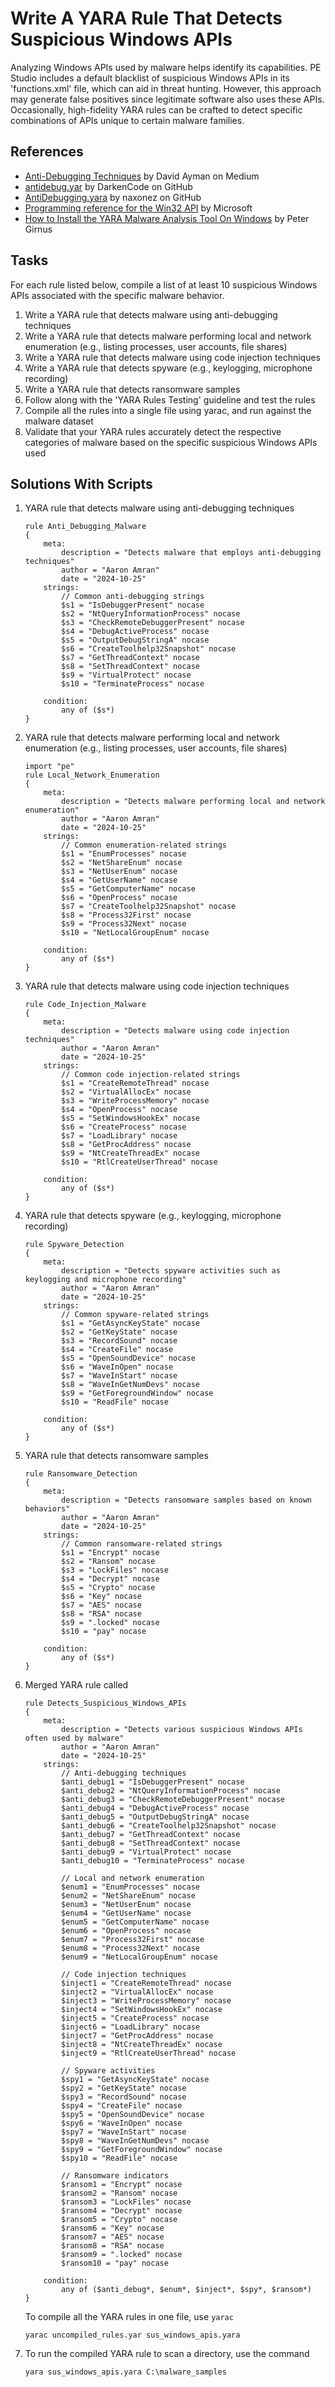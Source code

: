 # Write A YARA Rule That Detects Suspicious Windows APIs
Analyzing Windows APIs used by malware helps identify its capabilities. PE Studio includes a default blacklist of suspicious Windows APIs in its 'functions.xml' file, which can aid in threat hunting. However, this approach may generate false positives since legitimate software also uses these APIs. Occasionally, high-fidelity YARA rules can be crafted to detect specific combinations of APIs unique to certain malware families.


## References
- [Anti-Debugging Techniques](https://medium.com/@X3non_C0der/anti-debugging-techniques-eda1868e0503) by David Ayman on Medium
- [antidebug.yar](https://github.com/DarkenCode/yara-rules/blob/master/antidebug.yar) by DarkenCode on GitHub
- [AntiDebugging.yara](https://github.com/naxonez/yaraRules/blob/master/AntiDebugging.yara) by naxonez on GitHub
- [Programming reference for the Win32 API](https://learn.microsoft.com/en-us/windows/win32/api/) by Microsoft
- [How to Install the YARA Malware Analysis Tool On Windows](https://www.petergirnus.com/blog/how-to-install-yara-malware-analysis-tool-on-windows) by Peter Girnus


## Tasks
For each rule listed below, compile a list of at least 10 suspicious Windows APIs associated with the specific malware behavior.
1. Write a YARA rule that detects malware using anti-debugging techniques
2. Write a YARA rule that detects malware performing local and network enumeration (e.g., listing processes, user accounts, file shares)
3. Write a YARA rule that detects malware using code injection techniques
4. Write a YARA rule that detects spyware (e.g., keylogging, microphone recording)
5. Write a YARA rule that detects ransomware samples
6. Follow along with the 'YARA Rules Testing' guideline and test the rules
7. Compile all the rules into a single file using yarac, and run against the malware dataset
8. Validate that your YARA rules accurately detect the respective categories of malware based on the specific suspicious Windows APIs used


## Solutions With Scripts
1. YARA rule that detects malware using anti-debugging techniques
   ```
   rule Anti_Debugging_Malware
   {
       meta:
           description = "Detects malware that employs anti-debugging techniques"
           author = "Aaron Amran"
           date = "2024-10-25"
       strings:
           // Common anti-debugging strings
           $s1 = "IsDebuggerPresent" nocase
           $s2 = "NtQueryInformationProcess" nocase
           $s3 = "CheckRemoteDebuggerPresent" nocase
           $s4 = "DebugActiveProcess" nocase
           $s5 = "OutputDebugStringA" nocase
           $s6 = "CreateToolhelp32Snapshot" nocase
           $s7 = "GetThreadContext" nocase
           $s8 = "SetThreadContext" nocase
           $s9 = "VirtualProtect" nocase
           $s10 = "TerminateProcess" nocase
   
       condition:
           any of ($s*) 
   }
   ```

2. YARA rule that detects malware performing local and network enumeration (e.g., listing processes, user accounts, file shares)
   ```
   import "pe"
   rule Local_Network_Enumeration
   {
       meta:
           description = "Detects malware performing local and network enumeration"
           author = "Aaron Amran"
           date = "2024-10-25"
       strings:
           // Common enumeration-related strings
           $s1 = "EnumProcesses" nocase
           $s2 = "NetShareEnum" nocase
           $s3 = "NetUserEnum" nocase
           $s4 = "GetUserName" nocase
           $s5 = "GetComputerName" nocase
           $s6 = "OpenProcess" nocase
           $s7 = "CreateToolhelp32Snapshot" nocase
           $s8 = "Process32First" nocase
           $s9 = "Process32Next" nocase
           $s10 = "NetLocalGroupEnum" nocase
   
       condition:
           any of ($s*)
   }
   ```
3. YARA rule that detects malware using code injection techniques
   ```
   rule Code_Injection_Malware
   {
       meta:
           description = "Detects malware using code injection techniques"
           author = "Aaron Amran"
           date = "2024-10-25"
       strings:
           // Common code injection-related strings
           $s1 = "CreateRemoteThread" nocase
           $s2 = "VirtualAllocEx" nocase
           $s3 = "WriteProcessMemory" nocase
           $s4 = "OpenProcess" nocase
           $s5 = "SetWindowsHookEx" nocase
           $s6 = "CreateProcess" nocase
           $s7 = "LoadLibrary" nocase
           $s8 = "GetProcAddress" nocase
           $s9 = "NtCreateThreadEx" nocase
           $s10 = "RtlCreateUserThread" nocase
   
       condition:
           any of ($s*)
   }
   ```
4. YARA rule that detects spyware (e.g., keylogging, microphone recording)
   ```
   rule Spyware_Detection
   {
       meta:
           description = "Detects spyware activities such as keylogging and microphone recording"
           author = "Aaron Amran"
           date = "2024-10-25"
       strings:
           // Common spyware-related strings
           $s1 = "GetAsyncKeyState" nocase
           $s2 = "GetKeyState" nocase
           $s3 = "RecordSound" nocase
           $s4 = "CreateFile" nocase
           $s5 = "OpenSoundDevice" nocase
           $s6 = "WaveInOpen" nocase
           $s7 = "WaveInStart" nocase
           $s8 = "WaveInGetNumDevs" nocase
           $s9 = "GetForegroundWindow" nocase
           $s10 = "ReadFile" nocase
   
       condition:
           any of ($s*)
   }
   ```
5. YARA rule that detects ransomware samples
   ```
   rule Ransomware_Detection
   {
       meta:
           description = "Detects ransomware samples based on known behaviors"
           author = "Aaron Amran"
           date = "2024-10-25"
       strings:
           // Common ransomware-related strings
           $s1 = "Encrypt" nocase
           $s2 = "Ransom" nocase
           $s3 = "LockFiles" nocase
           $s4 = "Decrypt" nocase
           $s5 = "Crypto" nocase
           $s6 = "Key" nocase
           $s7 = "AES" nocase
           $s8 = "RSA" nocase
           $s9 = ".locked" nocase
           $s10 = "pay" nocase
   
       condition:
           any of ($s*)
   }
   ```
6. Merged YARA rule called
   ```
   rule Detects_Suspicious_Windows_APIs
   {
       meta:
           description = "Detects various suspicious Windows APIs often used by malware"
           author = "Aaron Amran"
           date = "2024-10-25"
       strings:
           // Anti-debugging techniques
           $anti_debug1 = "IsDebuggerPresent" nocase
           $anti_debug2 = "NtQueryInformationProcess" nocase
           $anti_debug3 = "CheckRemoteDebuggerPresent" nocase
           $anti_debug4 = "DebugActiveProcess" nocase
           $anti_debug5 = "OutputDebugStringA" nocase
           $anti_debug6 = "CreateToolhelp32Snapshot" nocase
           $anti_debug7 = "GetThreadContext" nocase
           $anti_debug8 = "SetThreadContext" nocase
           $anti_debug9 = "VirtualProtect" nocase
           $anti_debug10 = "TerminateProcess" nocase
   
           // Local and network enumeration
           $enum1 = "EnumProcesses" nocase
           $enum2 = "NetShareEnum" nocase
           $enum3 = "NetUserEnum" nocase
           $enum4 = "GetUserName" nocase
           $enum5 = "GetComputerName" nocase
           $enum6 = "OpenProcess" nocase
           $enum7 = "Process32First" nocase
           $enum8 = "Process32Next" nocase
           $enum9 = "NetLocalGroupEnum" nocase
   
           // Code injection techniques
           $inject1 = "CreateRemoteThread" nocase
           $inject2 = "VirtualAllocEx" nocase
           $inject3 = "WriteProcessMemory" nocase
           $inject4 = "SetWindowsHookEx" nocase
           $inject5 = "CreateProcess" nocase
           $inject6 = "LoadLibrary" nocase
           $inject7 = "GetProcAddress" nocase
           $inject8 = "NtCreateThreadEx" nocase
           $inject9 = "RtlCreateUserThread" nocase
   
           // Spyware activities
           $spy1 = "GetAsyncKeyState" nocase
           $spy2 = "GetKeyState" nocase
           $spy3 = "RecordSound" nocase
           $spy4 = "CreateFile" nocase
           $spy5 = "OpenSoundDevice" nocase
           $spy6 = "WaveInOpen" nocase
           $spy7 = "WaveInStart" nocase
           $spy8 = "WaveInGetNumDevs" nocase
           $spy9 = "GetForegroundWindow" nocase
           $spy10 = "ReadFile" nocase
   
           // Ransomware indicators
           $ransom1 = "Encrypt" nocase
           $ransom2 = "Ransom" nocase
           $ransom3 = "LockFiles" nocase
           $ransom4 = "Decrypt" nocase
           $ransom5 = "Crypto" nocase
           $ransom6 = "Key" nocase
           $ransom7 = "AES" nocase
           $ransom8 = "RSA" nocase
           $ransom9 = ".locked" nocase
           $ransom10 = "pay" nocase
   
       condition:
           any of ($anti_debug*, $enum*, $inject*, $spy*, $ransom*)
   }
   ```
   


   
   To compile all the YARA rules in one file, use `yarac`
   ```
   yarac uncompiled_rules.yar sus_windows_apis.yara
   ```
8. To run the compiled YARA rule to scan a directory, use the command
   ```
   yara sus_windows_apis.yara C:\malware_samples
   ```
